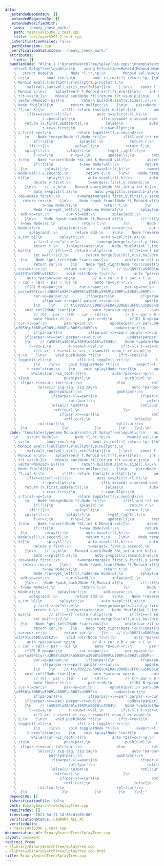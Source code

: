 ```yaml
---
data:
  _extendedDependsOn: []
  _extendedRequiredBy: []
  _extendedVerifiedWith:
  - icon: ':heavy_check_mark:'
    path: test/yuki5398_2.test.cpp
    title: test/yuki5398_2.test.cpp
  _isVerificationFailed: false
  _pathExtension: cpp
  _verificationStatusIcon: ':heavy_check_mark:'
  attributes:
    links: []
  bundledCode: "#line 1 \"BinarySearchTree/SplayTree.cpp\"\ntemplate<typename Monoid>\n\
    struct SplayTree{\npublic:\n    using F=function<Monoid(Monoid,Monoid)>;\n\n \
    \   struct Node{\n        Node *l,*r,*p;\n        Monoid val,sum;\n        int\
    \ sz;\n        bool rev;\n\n        bool is_root(){ return !p; }\n\n        Node(const\
    \ Monoid &val):l(nullptr),r(nullptr),p(nullptr),\n                           \
    \     val(val),sum(val),sz(1),rev(false){}\n    };\n\n    const F f;\n    const\
    \ Monoid e;\n\n    SplayTree(F f,Monoid e):f(f),e(e){}\n\n    int size(Node *t){return\
    \ t?t->sz:0;}\n    Monoid sum(Node *t){return t?t->sum:e;}\n\n    Node *build(const\
    \ vector<Monoid> &v){\n        return build(0,(int)v.size(),v);\n    }\n\n   \
    \ Node *build(){\n        return nullptr;\n    }\n\n    pair<Node *,Node *> split(Node\
    \ *t,int k){\n        if(!t) return {nullptr,nullptr};\n        push(t);\n   \
    \     if(k<=size(t->l)){\n            auto x=split(t->l,k);\n            t->l=x.second;\n\
    \            t->p=nullptr;\n            if(x.second) x.second->p=t;\n        \
    \    return {x.first,update(t)};\n        }else{\n            auto x=split(t->r,k-size(t->l)-1);\n\
    \            t->r=x.first;\n            t->p=nullptr;\n            if(x.first)\
    \ x.first->p=t;\n            return {update(t),x.second};\n        }\n    }\n\
    \    \n    Node *merge(Node *l,Node *r){\n        if(!l and !r) return nullptr;\n\
    \        if(!l){\n            splay(r);\n            return r;\n        }\n  \
    \      if(!r){\n            splay(l);\n            return l;\n        }\n    \
    \    splay(l);\n        splay(r);\n        l=get_right(l);\n        splay(l);\n\
    \        l->r=r;\n        r->p=l;\n        update(l);\n        return l;\n   \
    \ }\n\n    Node *insert(Node *&t,int k,Monoid val){\n        assert(k<=size(t));\n\
    \        if(!t){\n            t=new Node(val);\n            return t;\n      \
    \  }\n        splay(t);\n        auto x=split(t,k);\n        t=merge(merge(x.first,new\
    \ Node(val)),x.second);\n        return t;\n    }\n\n    Node *erase(Node *&t,int\
    \ k){\n        splay(t);\n        auto x=split(t,k);\n        auto y=split(x.second,1);\n\
    \        delete y.first;\n        t=merge(x.first,y.second);\n        return t;\n\
    \    }\n\n    // [a,b)\n    Monoid query(Node *&t,int a,int b){\n        splay(t);\n\
    \        auto x=split(t,a);\n        auto y=split(x.second,b-a);\n        auto\
    \ res=sum(y.first);\n        t=merge(merge(x.first,y.first),y.second);\n     \
    \   return res;\n    }\n\n    Node *push_front(Node *t,Monoid x){\n        if(!t){\n\
    \            t=new Node(x);\n            return t;\n        }\n        splay(t);\n\
    \        Node *cur=get_left(t),*add=new Node(x);\n        splay(cur);\n      \
    \  add->p=cur;\n        cur->l=add;\n        splay(add);\n        return add;\n\
    \    }\n\n    Node *push_back(Node *t,Monoid x){\n        if(!t){\n          \
    \  t=new Node(x);\n            return t;\n        }\n        Node *cur=get_right(t),*add=new\
    \ Node(x);\n        splay(cur);\n        add->p=cur;\n        cur->r=add;\n  \
    \      splay(add);\n        return add;\n    }\n\n    Node *reverse(Node *t,int\
    \ a,int b){\n        splay(t);\n        auto x=split(t,a);\n        auto y=split(x.second,b-a);\n\
    \        y.first->rev^=true;\n        t=merge(merge(x.first,y.first),y.second);\n\
    \        return t;\n    }\n\nprivate:\n\n    Node *build(int l,int r,const vector<Monoid>\
    \ &v){\n        // if(l>=r) return nullptr;\n        if(l+1==r) return new Node(v[l]);\n\
    \        int m=(l+r)/2;\n        return merge(build(l,m,v),build(m,r,v));\n  \
    \  }\n    Node *get_left(Node *cur)const{\n        while(cur->l) cur=cur->l;\n\
    \        return cur;\n    }\n    Node *get_right(Node *cur)const{\n        while(cur->r)\
    \ cur=cur->r;\n        return cur;\n    }\n    // t\u30921\u500B\u4E0A\u306B\uFF0C\
    \u53F3\u56DE\u8EE2\n    void rotr(Node *cur){\n        auto *par=cur->p;\n   \
    \     auto *parpar=par->p;\n        // A < cur < B < par < C \n        // ((A)\
    \ - cur - (B)) - par - (C) \n        auto *B=cur->r;\n        par->l=B;\n    \
    \    if(B) B->p=par;\n        cur->r=par;\n        par->p=cur;\n        update(par);//\
    \ par\u304Ccur\u306E\u53F3\u5B50\u306B\u5909\u308F\u3063\u305F\n        update(cur);\n\
    \        cur->p=parpar;\n        if(parpar){\n            if(parpar->l==par) parpar->l=cur;\n\
    \            if(parpar->r==par) parpar->r=cur;\n            update(parpar);\n\
    \        }\n    }\n    // t\u30921\u500B\u4E0A\u306B\uFF0C\u5DE6\u56DE\u8EE2\n\
    \    void rotl(Node *cur){\n        auto *par=cur->p;\n        auto *parpar=par->p;\n\
    \        // (C) - par - ((B) - cur - (A))\n        // C < par < B < cur < A\n\
    \        auto *B=cur->l;\n        par->r=B;\n        if(B) B->p=par;\n       \
    \ cur->l=par;\n        par->p=cur;\n        update(par);// par\u304Ccur\u306E\u53F3\
    \u5B50\u306B\u5909\u308F\u3063\u305F\n        update(cur);\n        cur->p=parpar;\n\
    \        if(parpar){\n            if(parpar->l==par) parpar->l=cur;\n        \
    \    if(parpar->r==par) parpar->r=cur;\n            update(parpar);\n        }\n\
    \    }\n    // \u5B50\u304B\u3089\u96C6\u7D04\n    Node *update(Node *t){\n  \
    \      t->sz=1;\n        t->sum=t->val;\n        if(t->l) t->sz+=t->l->sz,t->sum=f(t->l->sum,t->sum);\n\
    \        if(t->r) t->sz+=t->r->sz,t->sum=f(t->sum,t->r->sum);\n        return\
    \ t;\n    }\n\n    void push(Node *t){\n        if(t->rev){\n            if(t->l)\
    \ toggle(t->l);\n            if(t->r) toggle(t->r);\n            t->rev=false;\n\
    \        }\n    }\n\n    void toggle(Node *t){\n        swap(t->l,t->r);\n   \
    \     t->rev^=true;\n    }\n    void splay(Node *cur){\n        push(cur);\n \
    \       while(!cur->is_root()){\n            auto *par=cur->p;\n            if(par->is_root()){//\
    \ zig\n                push(par);\n                push(cur);\n              \
    \  if(par->l==cur) rotr(cur);\n                else            rotl(cur);\n  \
    \          }else{// zig-zig, zig-zag\n                auto *parpar=par->p;\n \
    \               push(parpar);\n                push(par);\n                push(cur);\n\
    \                if(parpar->l==par){\n                    if(par->l==cur){// /\n\
    \                        rotr(par);\n                        rotr(cur);\n    \
    \                }else{// \u304F\n                        rotl(cur);\n       \
    \                 rotr(cur);\n                    }\n                }else{\n\
    \                    if(par->r==cur){\n                        rotl(par);\n  \
    \                      rotl(cur);\n                    }else{\n              \
    \          rotr(cur);\n                        rotl(cur);\n                  \
    \  }\n                }\n            }\n        }\n    }\n};\n"
  code: "template<typename Monoid>\nstruct SplayTree{\npublic:\n    using F=function<Monoid(Monoid,Monoid)>;\n\
    \n    struct Node{\n        Node *l,*r,*p;\n        Monoid val,sum;\n        int\
    \ sz;\n        bool rev;\n\n        bool is_root(){ return !p; }\n\n        Node(const\
    \ Monoid &val):l(nullptr),r(nullptr),p(nullptr),\n                           \
    \     val(val),sum(val),sz(1),rev(false){}\n    };\n\n    const F f;\n    const\
    \ Monoid e;\n\n    SplayTree(F f,Monoid e):f(f),e(e){}\n\n    int size(Node *t){return\
    \ t?t->sz:0;}\n    Monoid sum(Node *t){return t?t->sum:e;}\n\n    Node *build(const\
    \ vector<Monoid> &v){\n        return build(0,(int)v.size(),v);\n    }\n\n   \
    \ Node *build(){\n        return nullptr;\n    }\n\n    pair<Node *,Node *> split(Node\
    \ *t,int k){\n        if(!t) return {nullptr,nullptr};\n        push(t);\n   \
    \     if(k<=size(t->l)){\n            auto x=split(t->l,k);\n            t->l=x.second;\n\
    \            t->p=nullptr;\n            if(x.second) x.second->p=t;\n        \
    \    return {x.first,update(t)};\n        }else{\n            auto x=split(t->r,k-size(t->l)-1);\n\
    \            t->r=x.first;\n            t->p=nullptr;\n            if(x.first)\
    \ x.first->p=t;\n            return {update(t),x.second};\n        }\n    }\n\
    \    \n    Node *merge(Node *l,Node *r){\n        if(!l and !r) return nullptr;\n\
    \        if(!l){\n            splay(r);\n            return r;\n        }\n  \
    \      if(!r){\n            splay(l);\n            return l;\n        }\n    \
    \    splay(l);\n        splay(r);\n        l=get_right(l);\n        splay(l);\n\
    \        l->r=r;\n        r->p=l;\n        update(l);\n        return l;\n   \
    \ }\n\n    Node *insert(Node *&t,int k,Monoid val){\n        assert(k<=size(t));\n\
    \        if(!t){\n            t=new Node(val);\n            return t;\n      \
    \  }\n        splay(t);\n        auto x=split(t,k);\n        t=merge(merge(x.first,new\
    \ Node(val)),x.second);\n        return t;\n    }\n\n    Node *erase(Node *&t,int\
    \ k){\n        splay(t);\n        auto x=split(t,k);\n        auto y=split(x.second,1);\n\
    \        delete y.first;\n        t=merge(x.first,y.second);\n        return t;\n\
    \    }\n\n    // [a,b)\n    Monoid query(Node *&t,int a,int b){\n        splay(t);\n\
    \        auto x=split(t,a);\n        auto y=split(x.second,b-a);\n        auto\
    \ res=sum(y.first);\n        t=merge(merge(x.first,y.first),y.second);\n     \
    \   return res;\n    }\n\n    Node *push_front(Node *t,Monoid x){\n        if(!t){\n\
    \            t=new Node(x);\n            return t;\n        }\n        splay(t);\n\
    \        Node *cur=get_left(t),*add=new Node(x);\n        splay(cur);\n      \
    \  add->p=cur;\n        cur->l=add;\n        splay(add);\n        return add;\n\
    \    }\n\n    Node *push_back(Node *t,Monoid x){\n        if(!t){\n          \
    \  t=new Node(x);\n            return t;\n        }\n        Node *cur=get_right(t),*add=new\
    \ Node(x);\n        splay(cur);\n        add->p=cur;\n        cur->r=add;\n  \
    \      splay(add);\n        return add;\n    }\n\n    Node *reverse(Node *t,int\
    \ a,int b){\n        splay(t);\n        auto x=split(t,a);\n        auto y=split(x.second,b-a);\n\
    \        y.first->rev^=true;\n        t=merge(merge(x.first,y.first),y.second);\n\
    \        return t;\n    }\n\nprivate:\n\n    Node *build(int l,int r,const vector<Monoid>\
    \ &v){\n        // if(l>=r) return nullptr;\n        if(l+1==r) return new Node(v[l]);\n\
    \        int m=(l+r)/2;\n        return merge(build(l,m,v),build(m,r,v));\n  \
    \  }\n    Node *get_left(Node *cur)const{\n        while(cur->l) cur=cur->l;\n\
    \        return cur;\n    }\n    Node *get_right(Node *cur)const{\n        while(cur->r)\
    \ cur=cur->r;\n        return cur;\n    }\n    // t\u30921\u500B\u4E0A\u306B\uFF0C\
    \u53F3\u56DE\u8EE2\n    void rotr(Node *cur){\n        auto *par=cur->p;\n   \
    \     auto *parpar=par->p;\n        // A < cur < B < par < C \n        // ((A)\
    \ - cur - (B)) - par - (C) \n        auto *B=cur->r;\n        par->l=B;\n    \
    \    if(B) B->p=par;\n        cur->r=par;\n        par->p=cur;\n        update(par);//\
    \ par\u304Ccur\u306E\u53F3\u5B50\u306B\u5909\u308F\u3063\u305F\n        update(cur);\n\
    \        cur->p=parpar;\n        if(parpar){\n            if(parpar->l==par) parpar->l=cur;\n\
    \            if(parpar->r==par) parpar->r=cur;\n            update(parpar);\n\
    \        }\n    }\n    // t\u30921\u500B\u4E0A\u306B\uFF0C\u5DE6\u56DE\u8EE2\n\
    \    void rotl(Node *cur){\n        auto *par=cur->p;\n        auto *parpar=par->p;\n\
    \        // (C) - par - ((B) - cur - (A))\n        // C < par < B < cur < A\n\
    \        auto *B=cur->l;\n        par->r=B;\n        if(B) B->p=par;\n       \
    \ cur->l=par;\n        par->p=cur;\n        update(par);// par\u304Ccur\u306E\u53F3\
    \u5B50\u306B\u5909\u308F\u3063\u305F\n        update(cur);\n        cur->p=parpar;\n\
    \        if(parpar){\n            if(parpar->l==par) parpar->l=cur;\n        \
    \    if(parpar->r==par) parpar->r=cur;\n            update(parpar);\n        }\n\
    \    }\n    // \u5B50\u304B\u3089\u96C6\u7D04\n    Node *update(Node *t){\n  \
    \      t->sz=1;\n        t->sum=t->val;\n        if(t->l) t->sz+=t->l->sz,t->sum=f(t->l->sum,t->sum);\n\
    \        if(t->r) t->sz+=t->r->sz,t->sum=f(t->sum,t->r->sum);\n        return\
    \ t;\n    }\n\n    void push(Node *t){\n        if(t->rev){\n            if(t->l)\
    \ toggle(t->l);\n            if(t->r) toggle(t->r);\n            t->rev=false;\n\
    \        }\n    }\n\n    void toggle(Node *t){\n        swap(t->l,t->r);\n   \
    \     t->rev^=true;\n    }\n    void splay(Node *cur){\n        push(cur);\n \
    \       while(!cur->is_root()){\n            auto *par=cur->p;\n            if(par->is_root()){//\
    \ zig\n                push(par);\n                push(cur);\n              \
    \  if(par->l==cur) rotr(cur);\n                else            rotl(cur);\n  \
    \          }else{// zig-zig, zig-zag\n                auto *parpar=par->p;\n \
    \               push(parpar);\n                push(par);\n                push(cur);\n\
    \                if(parpar->l==par){\n                    if(par->l==cur){// /\n\
    \                        rotr(par);\n                        rotr(cur);\n    \
    \                }else{// \u304F\n                        rotl(cur);\n       \
    \                 rotr(cur);\n                    }\n                }else{\n\
    \                    if(par->r==cur){\n                        rotl(par);\n  \
    \                      rotl(cur);\n                    }else{\n              \
    \          rotr(cur);\n                        rotl(cur);\n                  \
    \  }\n                }\n            }\n        }\n    }\n};"
  dependsOn: []
  isVerificationFile: false
  path: BinarySearchTree/SplayTree.cpp
  requiredBy: []
  timestamp: '2021-04-21 18:36:01+09:00'
  verificationStatus: LIBRARY_ALL_AC
  verifiedWith:
  - test/yuki5398_2.test.cpp
documentation_of: BinarySearchTree/SplayTree.cpp
layout: document
redirect_from:
- /library/BinarySearchTree/SplayTree.cpp
- /library/BinarySearchTree/SplayTree.cpp.html
title: BinarySearchTree/SplayTree.cpp
---
```

